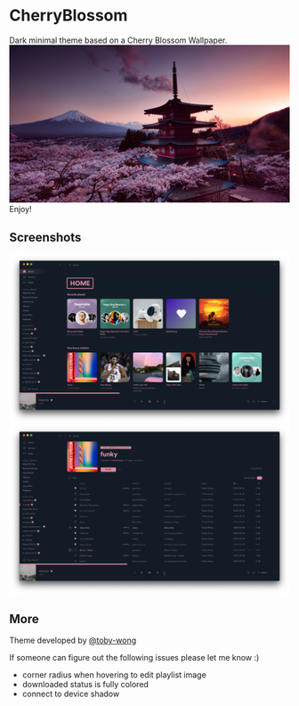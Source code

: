 # CherryBlossom
Dark minimal theme based on a Cherry Blossom Wallpaper. 
![Wallpaper](wallpaper.jpg)
Enjoy!

## Screenshots
![Home Page Screenshot](screenshot.png)
![Playlist Screenshot](screenshot1.png)

## More
Theme developed by [@toby-wong](github.com.toby-wong)

If someone can figure out the following issues please let me know :)
- corner radius when hovering to edit playlist image
- downloaded status is fully colored
- connect to device shadow
